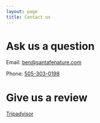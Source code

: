 ```yaml
---
layout: page
title: Contact us
---
```


# Ask us a question
Email: [ben@santafenature.com](mailto:ben@santafenature.com)

Phone: [505-303-0198](tel:5053030198)

# Give us a review

[Tripadvisor](https://www.tripadvisor.com/Attraction_Review-g60958-d26848060-Reviews-Santa_Fe_Nature_Guiding-Santa_Fe_New_Mexico.html)
